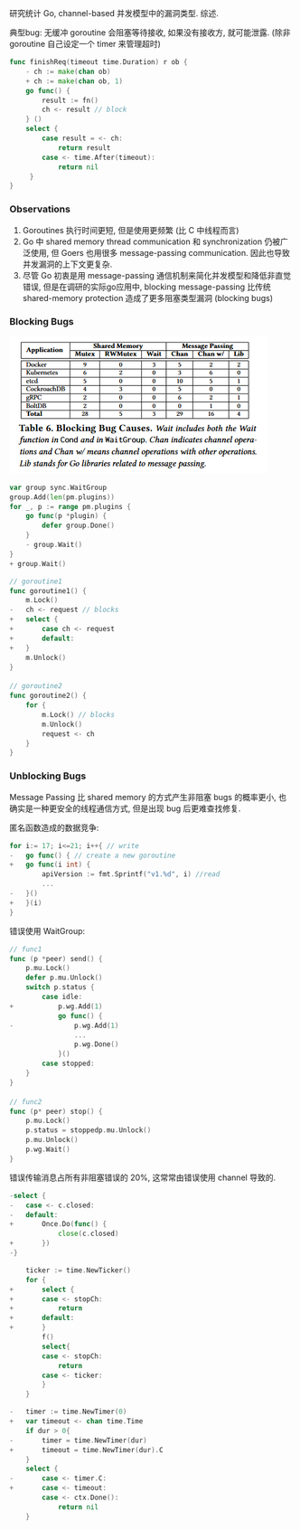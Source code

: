 研究统计 Go, channel-based 并发模型中的漏洞类型. 综述.

典型bug: 无缓冲 goroutine 会阻塞等待接收, 如果没有接收方, 就可能泄露. (除非 goroutine 自己设定一个 timer 来管理超时)

```go
func finishReq(timeout time.Duration) r ob {
	- ch := make(chan ob)
	+ ch := make(chan ob, 1)
	go func() {
		result := fn()
		ch <- result // block
	} ()
	select {
		case result = <- ch:
			return result
		case <- time.After(timeout):
			return nil
	 }
}
```

### Observations

1. Goroutines 执行时间更短, 但是使用更频繁 (比 C 中线程而言)
2. Go 中 shared memory thread communication 和 synchronization 仍被广泛使用, 但 Goers 也用很多 message-passing communication. 因此也导致并发漏洞的上下文更复杂.
3. 尽管 Go 初衷是用 message-passing 通信机制来简化并发模型和降低非直觉错误, 但是在调研的实际go应用中, blocking message-passing 比传统 shared-memory protection 造成了更多阻塞类型漏洞 (blocking bugs)

### Blocking Bugs

![](../../../attach/Pasted%20image%2020240318090441.png)

```go
var group sync.WaitGroup
group.Add(len(pm.plugins))
for _, p := range pm.plugins {
	go func(p *plugin) {
		defer group.Done()
	}
	- group.Wait()
}
+ group.Wait()
```

```go
// goroutine1
func goroutine1() {
	m.Lock()
-	ch <- request // blocks
+	select {
+		case ch <- request
+		default:
+	}
	m.Unlock()
}

// goroutine2
func goroutine2() {
	for {
		m.Lock() // blocks
		m.Unlock()
		request <- ch
	}
}
```

### Unblocking Bugs

Message Passing 比 shared memory 的方式产生非阻塞 bugs 的概率更小, 也确实是一种更安全的线程通信方式, 但是出现 bug 后更难查找修复.

匿名函数造成的数据竞争:
```go
for i:= 17; i<=21; i++{ // write
-	go func() { // create a new goroutine
+	go func(i int) {
		apiVersion := fmt.Sprintf("v1.%d", i) //read
		...
-	}()
+	}(i)
}
```

错误使用 WaitGroup:
```go
// func1
func (p *peer) send() {
	p.mu.Lock()
	defer p.mu.Unlock()
	switch p.status {
		case idle:
+			p.wg.Add(1)
			go func() {
-				p.wg.Add(1)
				...
				p.wg.Done()
			}()
		case stopped:
	}
}

// func2
func (p* peer) stop() {
	p.mu.Lock()
	p.status = stoppedp.mu.Unlock()
	p.mu.Unlock()
	p.wg.Wait()
}
```

错误传输消息占所有非阻塞错误的 20%, 这常常由错误使用 channel 导致的. 

```go
-select {
-	case <- c.closed:
-	default:
+		Once.Do(func() {
			close(c.closed)
+		})
-}
```

```go
	ticker := time.NewTicker()
	for {
+		select {
+		case <- stopCh:
+			return
+		default:
+		}
		f()
		select{
		case <- stopCh:
			return
		case <- ticker:
		}
	}
```

```go
-	timer := time.NewTimer(0)
+	var timeout <- chan time.Time
	if dur > 0{
-		timer = time.NewTimer(dur)
+		timeout = time.NewTimer(dur).C
	}
	select {
-		case <- timer.C:
+		case <- timeout:
		case <- ctx.Done():
			return nil 
	}
```